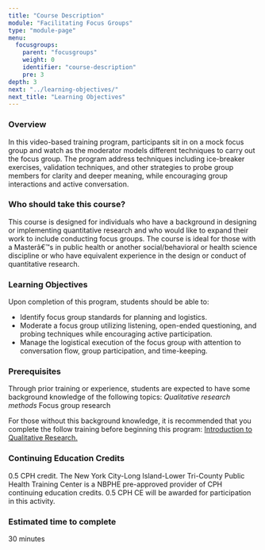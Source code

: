 ```yaml
---
title: "Course Description"
module: "Facilitating Focus Groups"
type: "module-page"
menu:
  focusgroups:
    parent: "focusgroups"
    weight: 0
    identifier: "course-description"
    pre: 3
depth: 3
next: "../learning-objectives/"
next_title: "Learning Objectives"
---
```

<div class="focusgroups"><div class="pageblock"><h3>Overview</h3>
<p>In this video-based training program, participants sit in on a mock focus group and watch as the moderator models different techniques to carry out the focus group. The program address techniques including ice-breaker exercises, validation techniques, and other strategies to probe group members for clarity and deeper meaning, while encouraging group interactions and active conversation.</p>
<h3>Who should take this course?</h3>
<p>This course is designed for individuals who have a background in designing or implementing quantitative research and who would like to expand their work to include conducting focus groups.  The course is ideal for those with a Masterâ€™s in public health or another social/behavioral or health science discipline or who have equivalent experience in the design or conduct of quantitative research.</p>
<h3>Learning Objectives</h3>
<p>Upon completion of this program, students should be able to:</p>
<ul>
<li>Identify focus group standards for planning and logistics.</li>
<li>Moderate a focus group utilizing listening, open-ended questioning, and probing techniques while encouraging active participation.</li>
<li>Manage the logistical execution of the focus group with attention to conversation flow, group participation, and time-keeping.</li>
</ul>
<h3>Prerequisites</h3>
<p>Through prior training or experience, students are expected to have some background knowledge of the following topics:
<em> Qualitative research methods
</em> Focus group research</p>
<p>For those without this background knowledge, it is recommended that you complete the follow training before beginning this program: <a href="https://www.train.org/DesktopModules/eLearning/CourseDetails/CourseDetailsForm.aspx?tabid=62&courseid=1046375&backURL=L0Rlc2t0b3BTaGVsbC5hc3B4P3RhYklkPTYyJmdvdG89YnJvd3NlJmJyb3dzZT1rZXl3b3JkJmtleXdvcmQ9aW50cm8rdG8rcXVhbGl0YXRpdmUrcmVzZWFyY2gma2V5b3B0aW9uPUJvdGgmY2xpbmljYWw9Qm90aCZsb2NhbD1BbGwmQnlDb3N0PTA=" target="_blank">Introduction to Qualitative Research.</a></p>
<h3>Continuing Education Credits</h3>
<p>0.5 CPH credit. The New York City-Long Island-Lower Tri-County Public Health Training Center is a NBPHE pre-approved provider of CPH continuing education credits.  0.5 CPH CE will be awarded for participation in this activity.</p>
<h3>Estimated time to complete</h3>
<p>30 minutes</p>
</div></div>